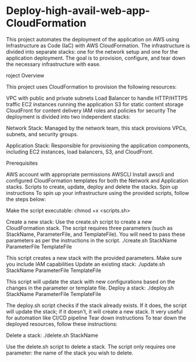 # Deploy-high-avail-web-app-CloudFormation
This project automates the deployment of the application on AWS using Infrastructure as Code (IaC) with AWS CloudFormation. The infrastructure is divided into separate stacks: one for the network setup and one for the application deployment. The goal is to provision, configure, and tear down the necessary infrastructure with ease.

roject Overview

This project uses CloudFormation to provision the following resources:

VPC with public and private subnets
Load Balancer to handle HTTP/HTTPS traffic
EC2 instances running the application
S3 for static content storage
CloudFront for content delivery
IAM roles and policies for security
The deployment is divided into two independent stacks:

Network Stack: Managed by the network team, this stack provisions VPCs, subnets, and security groups.

Application Stack: Responsible for provisioning the application components, including EC2 instances, load balancers, S3, and CloudFront.

Prerequisites

AWS account with appropriate permissions
AWSCLI Install awscli and configured
CloudFormation templates for both the Network and Application stacks.
Scripts to create, update, deploy and delete the stacks.
Spin up instructions
To spin up your infrastructure using the provided scripts, follow the steps below:

Make the script executable:
chmod +x <scripts.sh>

Create a new stack:
Use the create.sh script to create a new CloudFormation stack.
The script requires three parameters (such as StackName, ParameterFile, and TemplateFile). You will need to pass these parameters as per the instructions in the script.
./create.sh StackName ParameterFile TemplateFile

This script creates a new stack with the provided parameters. Make sure you include IAM capabilities
Update an existing stack:
./update.sh StackName ParameterFile TemplateFile

This script will update the stack with new configurations based on the changes in the parameter or template file.
Deploy a stack:
./deploy.sh StackName ParameterFile TemplateFile

The deploy.sh script checks if the stack already exists. If it does, the script will update the stack; if it doesn't, it will create a new stack. It very useful for automation like CI/CD pipeline
Tear down instructions
To tear down the deployed resources, follow these instructions:

Delete a stack:
./delete.sh StackName

Use the delete.sh script to delete a stack. The script only requires one parameter: the name of the stack you wish to delete.

